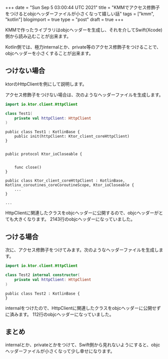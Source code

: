 +++
date = "Sun Sep  5 03:00:44 UTC 2021"
title = "KMMでアクセス修飾子をつけるとobjcヘッダーファイルが小さくなって嬉しい話"
tags = ["kmm", "kotlin"]
blogimport = true
type = "post"
draft = true
+++

KMMで作ったライブラリはobjcヘッダーを生成し、それを介してSwift(Xcode)側から読み込むことが出来ます。

Kotlin側では、極力internalとか、private等のアクセス修飾子をつけることで、objcヘッダーを小さくすることが出来ます。

## つけない場合

ktorのHttpClientを例にして説明します。

アクセス修飾子をつけない場合は、次のようなヘッダーファイルを生成します。

```kotlin
import io.ktor.client.HttpClient

class Test1(
    private val httpClient: HttpClient
)
```

```text
public class Test1 : KotlinBase {
    public init(httpClient: Ktor_client_coreHttpClient)
}


public protocol Ktor_ioCloseable {


    func close()
}

public class Ktor_client_coreHttpClient : KotlinBase, Kotlinx_coroutines_coreCoroutineScope, Ktor_ioCloseable {
    ...
}

...
```

HttpClientに関連したクラスをobjcヘッダーに公開するので、objcヘッダーがとても大きくなります。
2143行のobjcヘッダーになっていました。

## つける場合

次に、アクセス修飾子をつけてみます。次のようなヘッダーファイルを生成します。


```kotlin
import io.ktor.client.HttpClient

class Test2 internal constructor(
    private val httpClient: HttpClient
)
```

```text
public class Test2 : KotlinBase {
}
```

internalをつけたので、HttpClientに関連したクラスをobjcヘッダーに公開せずに済みます。
112行のobjcヘッダーになっていました。

## まとめ

internalとか、privateとかをつけて、Swift側から見れないようにすると、objcヘッダーファイルが小さくなって少し幸せになります。
